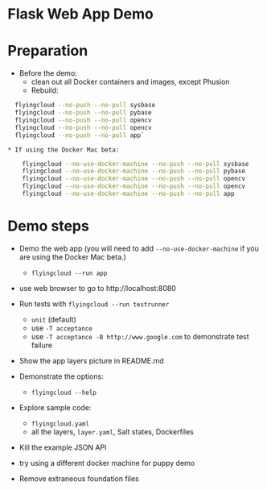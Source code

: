 # Flask Web App Demo

# Preparation
* Before the demo:
    * clean out all Docker containers and images, except Phusion
    * Rebuild:
```bash
  flyingcloud --no-push --no-pull sysbase
  flyingcloud --no-push --no-pull pybase
  flyingcloud --no-push --no-pull opencv
  flyingcloud --no-push --no-pull opencv
  flyingcloud --no-push --no-pull app`
```
    * If using the Docker Mac beta:
```bash
    flyingcloud --no-use-docker-machine --no-push --no-pull sysbase
    flyingcloud --no-use-docker-machine --no-push --no-pull pybase
    flyingcloud --no-use-docker-machine --no-push --no-pull opencv
    flyingcloud --no-use-docker-machine --no-push --no-pull opencv
    flyingcloud --no-use-docker-machine --no-push --no-pull app
```

# Demo steps

* Demo the web app (you will need to add `--no-use-docker-machine` if you are using the Docker Mac beta.)
    * `flyingcloud --run app`
* use web browser to go to http://localhost:8080
* Run tests with `flyingcloud --run testrunner`
    * `unit` (default)
    * use `-T acceptance`
    * use `-T acceptance -B http://www.google.com` to demonstrate test failure
* Show the app layers picture in README.md
* Demonstrate the options:
    * `flyingcloud --help`
* Explore sample code:
    * `flyingcloud.yaml`
    * all the layers, `layer.yaml`, Salt states, Dockerfiles



* Kill the example JSON API
* try using a different docker machine for puppy demo
* Remove extraneous foundation files
